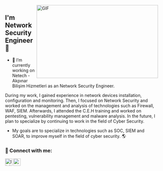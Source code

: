 <img align="right" alt="GIF" src="https://github.com/abhisheknaiidu/abhisheknaiidu/blob/master/code.gif?raw=true" width="400" height="240" />

## I'm Network Security Engineer🚀
- 🔭 I’m currently working on Netech - Akpınar Bilişim Hizmetleri as an Network Security Engineer. 

During my work, I gained experience in network devices installation, configuration and monitoring. Then, I focused on Network Security and worked on the management and analysis of technologies such as Firewall, WAF, SIEM. Afterwards, I attended the C.E.H training and worked on pentesting, vulnerability management and malware analysis. In the future, I plan to specialize by continuing to work in the field of Cyber Security.

- My goals are to specialize in technologies such as SOC, SIEM and SOAR, to improve myself in the field of cyber security. 🌎

### 📩 Connect with me:

[<img align="left" alt="linkedin | LinkedIn" width="24px" src="https://img.shields.io/badge/LinkedIn-0077B5?style=for-the-badge&logo=linkedin&logoColor=white" />][linkedin]
[<img align="left" height="24" width="24" src="https://cdn.jsdelivr.net/npm/simple-icons@v4/icons/gmail.svg" />][gmail]


<br />


[linkedin]: https://www.linkedin.com/in/aybarsunlu/
[gmail]: mailto:aybarsunlu@hotmail.com
<br />
